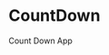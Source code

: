 # CountDown
 Count Down App
     
          
                                                       
                                                                     
                                                            
                                                  
                                                   
                          
                 
             
    
 
   
